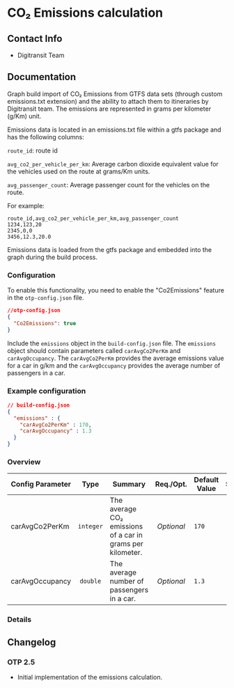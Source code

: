 # CO₂ Emissions calculation

## Contact Info

- Digitransit Team

## Documentation

Graph build import of CO₂ Emissions from GTFS data sets (through custom emissions.txt extension)
and the ability to attach them to itineraries by Digitransit team.
The emissions are represented in grams per kilometer (g/Km) unit.

Emissions data is located in an emissions.txt file within a gtfs package and has the following columns:

`route_id`: route id

`avg_co2_per_vehicle_per_km`: Average carbon dioxide equivalent value for the vehicles used on the route at grams/Km units.

`avg_passenger_count`: Average passenger count for the vehicles on the route.

For example:
```csv
route_id,avg_co2_per_vehicle_per_km,avg_passenger_count
1234,123,20
2345,0,0
3456,12.3,20.0
```

Emissions data is loaded from the gtfs package and embedded into the graph during the build process.


### Configuration
To enable this functionality, you need to enable the "Co2Emissions"  feature in the
`otp-config.json` file.

```JSON
//otp-config.json
{
  "Co2Emissions": true
}

```
Include the `emissions` object in the
`build-config.json` file. The `emissions` object should contain parameters called
`carAvgCo2PerKm` and `carAvgOccupancy`. The `carAvgCo2PerKm` provides the average emissions value for a car in g/km and
the `carAvgOccupancy` provides the average number of passengers in a car.

<!-- config BEGIN -->
<!-- NOTE! This section is auto-generated. Do not change, change doc in code instead. -->

### Example configuration

```JSON
// build-config.json
{
  "emissions" : {
    "carAvgCo2PerKm" : 170,
    "carAvgOccupancy" : 1.3
  }
}
```
### Overview

| Config Parameter |    Type   | Summary                                                    |  Req./Opt. | Default Value | Since |
|------------------|:---------:|------------------------------------------------------------|:----------:|---------------|:-----:|
| carAvgCo2PerKm   | `integer` | The average CO₂ emissions of a car in grams per kilometer. | *Optional* | `170`         |  2.5  |
| carAvgOccupancy  |  `double` | The average number of passengers in a car.                 | *Optional* | `1.3`         |   na  |


### Details


<!-- config END -->

## Changelog

### OTP 2.5

- Initial implementation of the emissions calculation.
